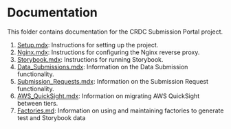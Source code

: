 # Documentation

This folder contains documentation for the CRDC Submission Portal project.

1. [Setup.mdx](./Setup.mdx): Instructions for setting up the project.
2. [Nginx.mdx](./Nginx.mdx): Instructions for configuring the Nginx reverse proxy.
3. [Storybook.mdx](./Storybook.mdx): Instructions for running Storybook.
4. [Data_Submissions.mdx](./Data_Submissions.mdx): Information on the Data Submission functionality.
5. [Submission_Requests.mdx](./Submission_Requests.mdx): Information on the Submission Request functionality.
6. [AWS_QuickSight.mdx](./AWS_QuickSight.mdx): Information on migrating AWS QuickSight between tiers.
7. [Factories.md](./Factories.md): Information on using and maintaining factories to generate test and Storybook data
